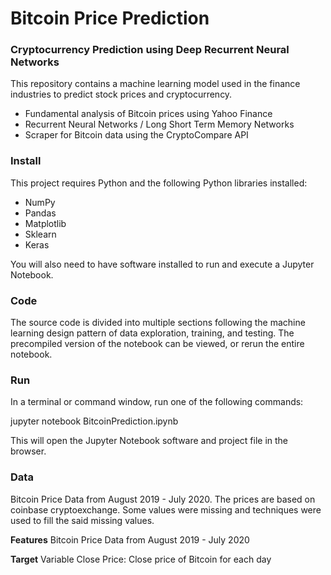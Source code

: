 # Bitcoin Price Prediction

### Cryptocurrency Prediction using Deep Recurrent Neural Networks

This repository contains a machine learning model used in the finance industries to predict stock prices and cryptocurrency.

- Fundamental analysis of Bitcoin prices using Yahoo Finance
- Recurrent Neural Networks / Long Short Term Memory Networks
- Scraper for Bitcoin data using the CryptoCompare API

### Install
This project requires Python and the following Python libraries installed:

- NumPy
- Pandas
- Matplotlib
- Sklearn
- Keras

You will also need to have software installed to run and execute a Jupyter Notebook.

### Code
The source code is divided into multiple sections following the machine learning design pattern of data exploration, training, and testing. The precompiled version of the notebook can be viewed, or rerun the entire notebook.

### Run
In a terminal or command window, run one of the following commands:

jupyter notebook BitcoinPrediction.ipynb

This will open the Jupyter Notebook software and project file in the browser.

### Data
Bitcoin Price Data from August 2019 - July 2020. The prices are based on coinbase cryptoexchange. Some values were missing and techniques were used to fill the said missing values.

**Features** Bitcoin Price Data from August 2019 - July 2020

**Target** Variable Close Price: Close price of Bitcoin for each day
 

